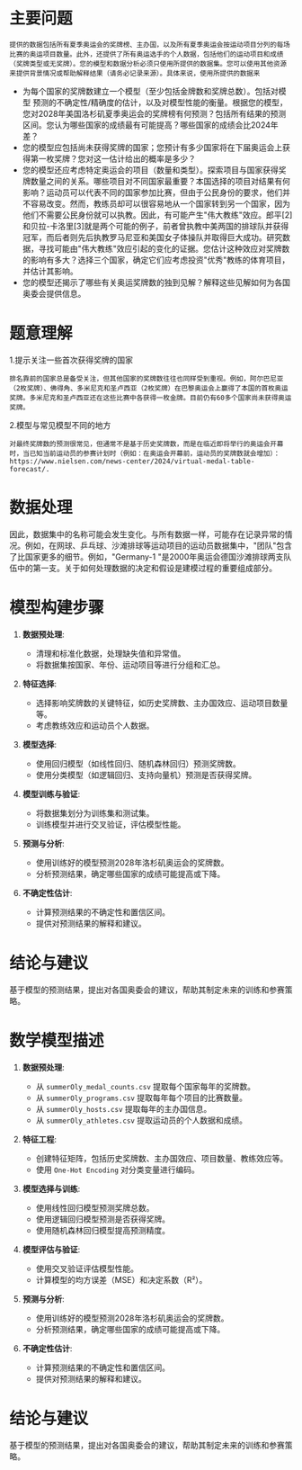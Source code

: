 
# 主要问题

    提供的数据包括所有夏季奥运会的奖牌榜、主办国，以及所有夏季奥运会按运动项目分列的每场比赛的奥运项目数量。此外，还提供了所有奥运选手的个人数据，包括他们的运动项目和成绩（奖牌类型或无奖牌）。您的模型和数据分析必须只使用所提供的数据集。您可以使用其他资源来提供背景情况或帮助解释结果（请务必记录来源）。具体来说，使用所提供的数据来

 - 为每个国家的奖牌数建立一个模型（至少包括金牌数和奖牌总数）。包括对模型
预测的不确定性/精确度的估计，以及对模型性能的衡量。根据您的模型，您对2028年美国洛杉矶夏季奥运会的奖牌榜有何预测？包括所有结果的预测区间。您认为哪些国家的成绩最有可能提高？哪些国家的成绩会比2024年差？
 - 您的模型应包括尚未获得奖牌的国家；您预计有多少国家将在下届奥运会上获得第一枚奖牌？您对这一估计给出的概率是多少？
 - 您的模型还应考虑特定奥运会的项目（数量和类型）。探索项目与国家获得奖牌数量之间的关系。哪些项目对不同国家最重要？本国选择的项目对结果有何影响？运动员可以代表不同的国家参加比赛，但由于公民身份的要求，他们并不容易改变。然而，教练员却可以很容易地从一个国家转到另一个国家，因为他们不需要公民身份就可以执教。因此，有可能产生"伟大教练"效应。郎平[2]和贝拉-卡洛里[3]就是两个可能的例子，前者曾执教中美两国的排球队并获得冠军，而后者则先后执教罗马尼亚和美国女子体操队并取得巨大成功。研究数据，寻找可能由"伟大教练"效应引起的变化的证据。您估计这种效应对奖牌数的影响有多大？选择三个国家，确定它们应考虑投资"优秀"教练的体育项目，并估计其影响。
 - 您的模型还揭示了哪些有关奥运奖牌数的独到见解？解释这些见解如何为各国奥委会提供信息。

# 题意理解
1.提示关注一些首次获得奖牌的国家

    排名靠前的国家总是备受关注，但其他国家的奖牌数往往也同样受到重视。例如，阿尔巴尼亚（2枚奖牌）、佛得角、多米尼克和圣卢西亚（2枚奖牌）在巴黎奥运会上赢得了本国的首枚奥运奖牌。多米尼克和圣卢西亚还在这些比赛中各获得一枚金牌。目前仍有60多个国家尚未获得奥运奖牌。

2.模型与常见模型不同的地方

    对最终奖牌数的预测很常见，但通常不是基于历史奖牌数，而是在临近即将举行的奥运会开幕时，当已知当前运动员的参赛计划时（例如：在奥运会开幕前，运动员的奖牌数就会增加）：https://www.nielsen.com/news-center/2024/virtual-medal-table-forecast/.

# 数据处理

因此，数据集中的名称可能会发生变化。与所有数据一样，可能存在记录异常的情况。例如，在网球、乒乓球、沙滩排球等运动项目的运动员数据集中，"团队"包含了比国家更多的细节。例如，"Germany-1 "是2000年奥运会德国沙滩排球两支队伍中的第一支。关于如何处理数据的决定和假设是建模过程的重要组成部分。

# 模型构建步骤

1. **数据预处理**:
    - 清理和标准化数据，处理缺失值和异常值。
    - 将数据集按国家、年份、运动项目等进行分组和汇总。

2. **特征选择**:
    - 选择影响奖牌数的关键特征，如历史奖牌数、主办国效应、运动项目数量等。
    - 考虑教练效应和运动员个人数据。

3. **模型选择**:
    - 使用回归模型（如线性回归、随机森林回归）预测奖牌数。
    - 使用分类模型（如逻辑回归、支持向量机）预测是否获得奖牌。

4. **模型训练与验证**:
    - 将数据集划分为训练集和测试集。
    - 训练模型并进行交叉验证，评估模型性能。

5. **预测与分析**:
    - 使用训练好的模型预测2028年洛杉矶奥运会的奖牌数。
    - 分析预测结果，确定哪些国家的成绩可能提高或下降。

6. **不确定性估计**:
    - 计算预测结果的不确定性和置信区间。
    - 提供对预测结果的解释和建议。

# 结论与建议

基于模型的预测结果，提出对各国奥委会的建议，帮助其制定未来的训练和参赛策略。

# 数学模型描述

1. **数据预处理**:
    - 从 `summerOly_medal_counts.csv` 提取每个国家每年的奖牌数。
    - 从 `summerOly_programs.csv` 提取每年每个项目的比赛数量。
    - 从 `summerOly_hosts.csv` 提取每年的主办国信息。
    - 从 `summerOly_athletes.csv` 提取运动员的个人数据和成绩。

2. **特征工程**:
    - 创建特征矩阵，包括历史奖牌数、主办国效应、项目数量、教练效应等。
    - 使用 `One-Hot Encoding` 对分类变量进行编码。

3. **模型选择与训练**:
    - 使用线性回归模型预测奖牌总数。
    - 使用逻辑回归模型预测是否获得奖牌。
    - 使用随机森林回归模型提高预测精度。

4. **模型评估与验证**:
    - 使用交叉验证评估模型性能。
    - 计算模型的均方误差（MSE）和决定系数（R²）。

5. **预测与分析**:
    - 使用训练好的模型预测2028年洛杉矶奥运会的奖牌数。
    - 分析预测结果，确定哪些国家的成绩可能提高或下降。

6. **不确定性估计**:
    - 计算预测结果的不确定性和置信区间。
    - 提供对预测结果的解释和建议。

# 结论与建议

基于模型的预测结果，提出对各国奥委会的建议，帮助其制定未来的训练和参赛策略。
